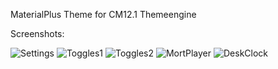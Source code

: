MaterialPlus Theme for CM12.1 Themeengine


Screenshots:

![Settings](http://markusmenzel.de/theme/materialplus/settings1.jpg)
![Toggles1](http://markusmenzel.de/theme/materialplus/toggle1.jpg)
![Toggles2](http://markusmenzel.de/theme/materialplus/toggle2.jpg)
![MortPlayer](http://markusmenzel.de/theme/materialplus/mort5.jpg)
![DeskClock](http://markusmenzel.de/theme/materialplus/clock1.jpg)